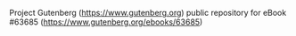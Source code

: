 Project Gutenberg (https://www.gutenberg.org) public repository for eBook #63685 (https://www.gutenberg.org/ebooks/63685)
